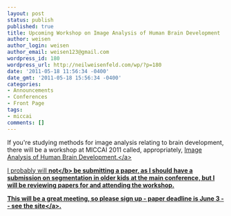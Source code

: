 ```yaml
---
layout: post
status: publish
published: true
title: Upcoming Workshop on Image Analysis of Human Brain Development
author: weisen
author_login: weisen
author_email: weisen123@gmail.com
wordpress_id: 180
wordpress_url: http://neilweisenfeld.com/wp/?p=180
date: '2011-05-18 11:56:34 -0400'
date_gmt: '2011-05-18 15:56:34 -0400'
categories:
- Announcements
- Conferences
- Front Page
tags:
- miccai
comments: []
---
```

<p>If you're studying methods for image analysis relating to brain development, there will be a workshop at MICCAI 2011 called, appropriately, <a href="http:&#47;&#47;lsiit-miv.u-strasbg.fr&#47;miccai2011-workshop&#47;miccai_workshop.html">Image Analysis of Human Brain Development.<&#47;a>  </p>
<p>I probably will <b>not<&#47;b> be submitting a paper, as I should have a submission on segmentation in older kids at the main conference, but I will be reviewing papers for and attending the workshop.</p>
<p>This will be a great meeting, so please sign up - paper deadline is June 3 -- see the <a href="http:&#47;&#47;lsiit-miv.u-strasbg.fr&#47;miccai2011-workshop&#47;miccai_workshop.html">site<&#47;a>.</p>
